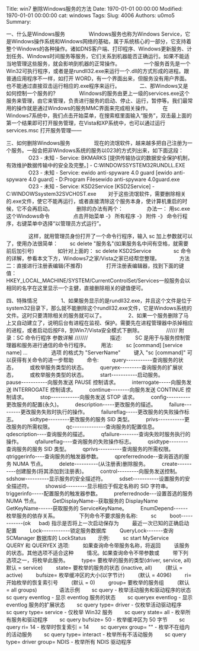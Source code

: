 Title: win7 删除Windows服务的方法
Date: 1970-01-01 00:00:00
Modified: 1970-01-01 00:00:00
cat: windows
Tags: 
Slug: 4006
Authors: u0mo5 
Summary: 

一、什么是Windows服务 　　 　　Windows服务也称为Windows Service，它是Windows操作系统和Windows网络的基础，属于系统核心的一部分，它支持着整个Windows的各种操作。诸如DNS客户端、打印程序、Windows更新服务、计划任务、Windows时间服务等服务，它们关系到机器能否正确运行。如果不能适当地管理这些服务，就会影响到机器的正常操作。 　　 　　一个服务首先是一个Win32可执行程序，或者是是rundll32.exe来运行一个.dll的方式形成的进程。跟普通应用程序不一样，如打开 WORD，有一个界面出来，但服务没有用户界面。也不能通过直接双击运行相应的.exe程序来运行。　　 　　二、那Windows又是如何控制一个服务的? 　　 　　Windows的服务由更上一级的services.exe这个服务来管理，由它来管理，负责进行服务的启动、停止、运行，暂停等。我们最常用的操作就是通过Windows的服务MMC界面来完成相关操作。 　　在Windows7系统中，我们点击开始菜单，在搜索框里面输入“服务”，双击最上面的第一个结果即可打开服务管理，在Vista和XP系统中，也可以通过运行 services.msc 打开服务管理—— 　　

三、如何删除Windows服务 　　 　　现在的流氓软件，越来越多把自己注册为一个服务。一般会把非Windows系统的服务以023的方式列出来，如下面这段： 　　 　　O23 - 未知 - Service: BKMARKS [提供传输协议的数据安全保护机制，有效维护数据传输中的安全及完整。] - C:WINDOWSSYSTEM32RUNDLL.EXE 　　 　　O23 - 未知 - Service: ewido anti-spyware 4.0 guard [ewido anti-spyware 4.0 guard] - D:Program Filesewido anti-spyware 4.0guard.exe 　　 　　O23 - 未知 - Service: KSD2Service [KSD2Service] - C:WINDOWSsystem32SVCH0ST.exe 　　对于这些流氓软件，需要删除相关的.exe文件，使它不能再运行，或者直接清除这个服务本身，使计算机重启的时候，它不会再启动。 　　 　　删除的办法有两个： 　　 　　办法一： 用sc.exe这个Windows命令 　　 　　点击开始菜单 -》 所有程序 -》 附件 -》 命令行程序，右键菜单中选择“以管理员方式运行”。 

　　 　　这样，就用管理员身份打开了一个命令行程序，输入 sc 加上参数就可以了，使用办法很简单： 　　sc delete "服务名"(如果服务名中间有空格，就需要前后加引号) 　　 　　如针对上面的： sc delete KSD2Service　　 　　sc 命令的详解，参看本文下方，Windows7之家/Vista之家已经帮您整理。　　 　　方法二：直接进行注册表编辑(不推荐) 　　 　　打开注册表编辑器，找到下面的键值： 　　 　　HKEY_LOCAL_MACHINE/SYSTEM/CurrentControlSet/Services一般服务会以相同的名字在这里显示一个主健，直接删除相关的键值便可。

四、特殊情况 　　 　　1、如果服务显示的是rundll32.exe，并且这个文件是位于system32目录下，那么就不能删除这个rundll32.exe文件，它是Windows系统的文件。这时只要清除相关的服务就可以了。 　　 　　2、如果一个服务删除了马上又自动建立了，说明后台有进程在监视、保护。需要先在进程管理器中杀掉相应的进程，或者启动后按F8，到Win7/Vista安全模式下删除。 　　 　　////// 附录：SC 命令行程序 参数详解 ///////　　 　　描述: 　　 SC 是用于与服务控制管理器和服务进行通信的命令行程序。 　　用法: 　　 sc [command] [service name] ...　　 　　 选项 的格式为 "ServerName" 　　 键入 "sc [command]" 可以获得有关命令的进一步帮助 　　 命令: 　　 query-----------查询服务的状态， 　　 或枚举服务类型的状态。 　　 queryex---------查询服务的扩展状态， 　　 或枚举服务类型的状态。 　　 start-----------启动服务。 　　 pause-----------向服务发送 PAUSE 控制请求。 　　 interrogate-----向服务发送 INTERROGATE 控制请求。 　　 continue--------向服务发送 CONTINUE 控制请求。 　　 stop------------向服务发送 STOP 请求。 　　 config----------更改服务的配置(永久)。 　　 description-----更改服务的描述。 　　 failure---------更改服务失败时执行的操作。 　　 failureflag-----更改服务的失败操作标志。 　　 sidtype---------更改服务的服务 SID 类型。 　　 privs-----------更改服务的所需权限。 　　 qc--------------查询服务的配置信息。 　　 qdescription----查询服务的描述。 　　 qfailure--------查询失败时服务执行的操作。 　　 qfailureflag----查询服务的失败操作标志。 　　 qsidtype--------查询服务的服务 SID 类型。 　　 qprivs----------查询服务的所需权限。 　　 qtriggerinfo----查询服务的触发器参数。 　　 qpreferrednode--查询首选的服务 NUMA 节点。 　　 delete----------(从注册表)删除服务。 　　 create----------创建服务(将其添加到注册表)。 　　 control---------向服务发送控制。 　　 sdshow----------显示服务的安全描述符。 　　 sdset-----------设置服务的安全描述符。 　　 showsid---------显示相应于假定名称的 SID 字符串。 　　 triggerinfo-----配置服务的触发器参数。 　　 preferrednode---设置首选的服务 NUMA 节点。 　　 GetDisplayName--获取服务的 DisplayName 　　 GetKeyName------获取服务的 ServiceKeyName。 　　 EnumDepend------枚举服务的依存关系。　　 　　 下列命令不要求服务名称: 　　 sc 　　 boot------------(ok 　 bad) 指示是否将上一次启动保存为 　　 最近一次已知的正确启动配置 　　 Lock------------锁定服务数据库 　　 QueryLock-------查询 SCManager 数据库的 LockStatus 　　示例: 　　 sc start MyService　　 　　QUERY 和 QUERYEX 选项: 　　 如果查询命令带服务名称，将返回 　　 该服务的状态。其他选项不适合这种 　　 情况。如果查询命令不带参数或 　　 带下列选项之一，将枚举此服务。 　　 type= 要枚举的服务的类型(driver, service, all) 　　 默认 = service) 　　 state= 要枚举的服务的状态 (inactive, all) 　　 (默认 = active) 　　 bufsize= 枚举缓冲区的大小(以字节计) 　　 (默认 = 4096) 　　 ri= 开始枚举的恢复索引号 　　 (默认 = 0) 　　 group= 要枚举的服务组 　　 (默认 = all groups)　　 　　语法示例 　　sc query - 枚举活动服务和驱动程序的状态 　　sc query eventlog - 显示 eventlog 服务的状态 　　sc queryex eventlog - 显示 eventlog 服务的扩展状态 　　sc query type= driver - 仅枚举活动驱动程序 　　sc query type= service - 仅枚举 Win32 服务 　　sc query state= all - 枚举所有服务和驱动程序 　　sc query bufsize= 50 - 枚举缓冲区为 50 字节 　　sc query ri= 14 - 枚举时恢复索引 = 14 　　sc queryex group= "" - 枚举不在组内的活动服务 　　sc query type= interact - 枚举所有不活动服务 　　sc query type= driver group= NDIS - 枚举所有 NDIS 驱动程序

